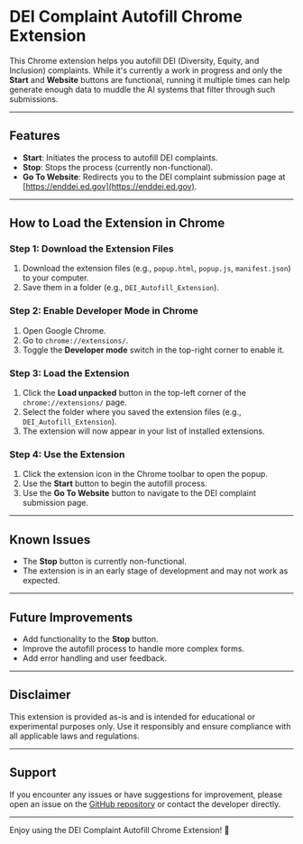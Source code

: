 # DEI Complaint Autofill Chrome Extension

This Chrome extension helps you autofill DEI (Diversity, Equity, and Inclusion) complaints. While it's currently a work in progress and only the **Start** and **Website** buttons are functional, running it multiple times can help generate enough data to muddle the AI systems that filter through such submissions.

---

## Features
- **Start**: Initiates the process to autofill DEI complaints.
- **Stop**: Stops the process (currently non-functional).
- **Go To Website**: Redirects you to the DEI complaint submission page at [https://enddei.ed.gov](https://enddei.ed.gov).

---

## How to Load the Extension in Chrome

### Step 1: Download the Extension Files
1. Download the extension files (e.g., `popup.html`, `popup.js`, `manifest.json`) to your computer.
2. Save them in a folder (e.g., `DEI_Autofill_Extension`).

### Step 2: Enable Developer Mode in Chrome
1. Open Google Chrome.
2. Go to `chrome://extensions/`.
3. Toggle the **Developer mode** switch in the top-right corner to enable it.

### Step 3: Load the Extension
1. Click the **Load unpacked** button in the top-left corner of the `chrome://extensions/` page.
2. Select the folder where you saved the extension files (e.g., `DEI_Autofill_Extension`).
3. The extension will now appear in your list of installed extensions.

### Step 4: Use the Extension
1. Click the extension icon in the Chrome toolbar to open the popup.
2. Use the **Start** button to begin the autofill process.
3. Use the **Go To Website** button to navigate to the DEI complaint submission page.

---

## Known Issues
- The **Stop** button is currently non-functional.
- The extension is in an early stage of development and may not work as expected.

---

## Future Improvements
- Add functionality to the **Stop** button.
- Improve the autofill process to handle more complex forms.
- Add error handling and user feedback.

---

## Disclaimer
This extension is provided as-is and is intended for educational or experimental purposes only. Use it responsibly and ensure compliance with all applicable laws and regulations.

---

## Support
If you encounter any issues or have suggestions for improvement, please open an issue on the [GitHub repository](https://github.com/your-repo-link) or contact the developer directly.

---

Enjoy using the DEI Complaint Autofill Chrome Extension! 🚀
